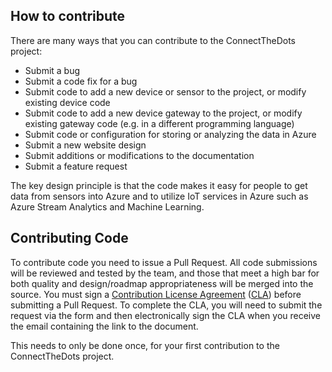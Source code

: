 ## How to contribute
There are many ways that you can contribute to the ConnectTheDots project:

* Submit a bug
* Submit a code fix for a bug
* Submit code to add a new device or sensor to the project, or modify existing device code 
* Submit code to add a new device gateway to the project, or modify existing gateway code (e.g. in a different programming language)
* Submit code or configuration for storing or analyzing the data in Azure
* Submit a new website design
* Submit additions or modifications to the documentation
* Submit a feature request

The key design principle is that the code makes it easy for people to get data from sensors into Azure and to utilize IoT services in Azure such as Azure Stream Analytics and Machine Learning.

## Contributing Code
To contribute code you need to issue a Pull Request. All code submissions will be reviewed and tested by the team, and those that meet a high bar for both quality and design/roadmap appropriateness will be merged into the source. You must sign a [Contribution License Agreement](https://cla.msopentech.com/) ([CLA](https://cla.msopentech.com/)) before submitting a Pull Request. To complete the CLA, you will need to submit the request via the form and then electronically sign the CLA when you receive the email containing the link to the document.

This needs to only be done once, for your first contribution to the ConnectTheDots project.

